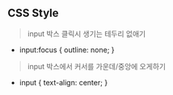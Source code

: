 CSS Style
-

> input 박스 클릭시 생기는 테두리 없애기
- input:focus { outline: none; }

> input 박스에서 커서를 가운데/중앙에 오게하기
- input { text-align: center; }